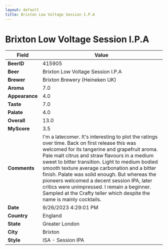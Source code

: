 ```yaml
---
layout: default
title: Brixton Low Voltage Session I.P.A
---
```


# Brixton Low Voltage Session I.P.A

| Field         | Value     |
|---------------|-----------|
| **BeerID** | 415905 |
| **Beer** | Brixton Low Voltage Session I.P.A |
| **Brewer** | Brixton Brewery (Heineken UK) |
| **Aroma** | 7.0 |
| **Appearance** | 4.0 |
| **Taste** | 7.0 |
| **Palate** | 4.0 |
| **Overall** | 13.0 |
| **MyScore** | 3.5 |
| **Comments** | I'm a latecomer. It's interesting to plot the ratings over time. Back on first release this was welcomed for its tangerine and grapefruit aroma. Pale malt citrus and straw flavours in a medium sweet to bitter transition. Light to medium bodied smooth texture average carbonation and a bitter finish. Palate was solid enough. But whereas the pioneers welcomed a decent session IPA, later critics were unimpressed. I remain a beginner. Sampled at the Crafty teller which despite the name is mainly cocktails. |
| **Date** | 9/26/2023 4:29:01 PM |
| **Country** | England |
| **State** | Greater London |
| **City** | Brixton |
| **Style** | ISA - Session IPA |
